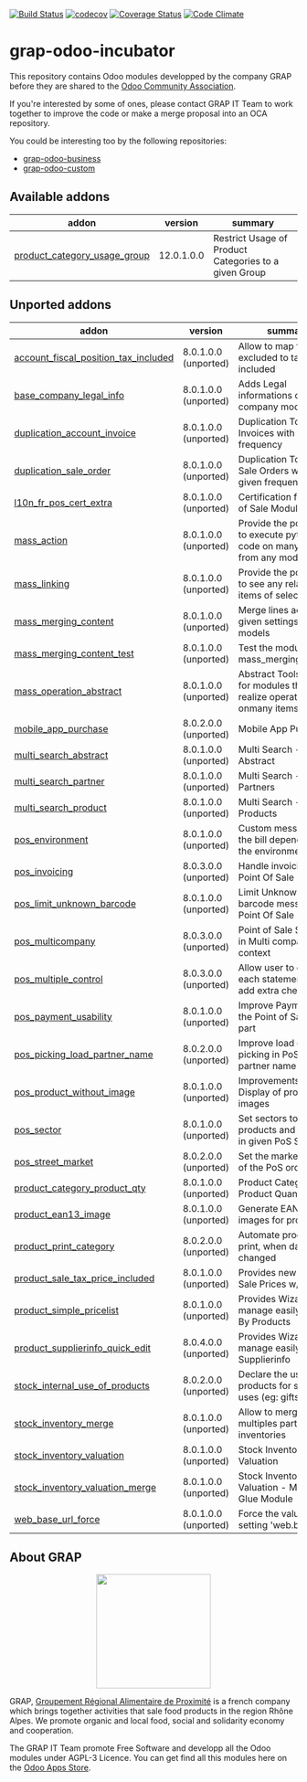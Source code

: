 [![Build Status](https://travis-ci.org/grap/grap-odoo-incubator.svg?branch=12.0)](https://travis-ci.org/grap/grap-odoo-incubator?branch=12.0)
[![codecov](https://codecov.io/gh/grap/grap-odoo-incubator/branch/12.0/graph/badge.svg)](https://codecov.io/gh/grap/grap-odoo-incubator)
[![Coverage Status](https://coveralls.io/repos/github/grap/grap-odoo-incubator/badge.svg?branch=12.0)](https://coveralls.io/github/grap/grap-odoo-incubator?branch=12.0)
[![Code Climate](https://codeclimate.com/github/grap/grap-odoo-incubator/badges/gpa.svg)](https://codeclimate.com/github/grap/grap-odoo-incubator)


# grap-odoo-incubator

This repository contains Odoo modules developped by the company GRAP before
they are shared to the
[Odoo Community Association](https://odoo-community.org/).

If you're interested by some of ones, please contact GRAP IT Team to work
together to improve the code or make a merge proposal into an OCA repository.

You could be interesting too by the following repositories:

* [grap-odoo-business](https://github.com/grap/grap-odoo-business)
* [grap-odoo-custom](https://github.com/grap/grap-odoo-custom)

[//]: # (addons)

Available addons
----------------
addon | version | summary
--- | --- | ---
[product_category_usage_group](product_category_usage_group/) | 12.0.1.0.0 | Restrict Usage of Product Categories to a given Group


Unported addons
---------------
addon | version | summary
--- | --- | ---
[account_fiscal_position_tax_included](account_fiscal_position_tax_included/) | 8.0.1.0.0 (unported) | Allow to map from tax excluded to tax included
[base_company_legal_info](base_company_legal_info/) | 8.0.1.0.0 (unported) | Adds Legal informations on company model
[duplication_account_invoice](duplication_account_invoice/) | 8.0.1.0.0 (unported) | Duplication Tools for Invoices with a given frequency
[duplication_sale_order](duplication_sale_order/) | 8.0.1.0.0 (unported) | Duplication Tools for Sale Orders with a given frequency
[l10n_fr_pos_cert_extra](l10n_fr_pos_cert_extra/) | 8.0.1.0.0 (unported) | Certification for Point of Sale Module
[mass_action](mass_action/) | 8.0.1.0.0 (unported) | Provide the possibility to execute python code on many items from any models
[mass_linking](mass_linking/) | 8.0.1.0.0 (unported) | Provide the possibility to see any related items of selected items
[mass_merging_content](mass_merging_content/) | 8.0.1.0.0 (unported) | Merge lines according given settings, for any models
[mass_merging_content_test](mass_merging_content_test/) | 8.0.1.0.0 (unported) | Test the module mass_merging_content
[mass_operation_abstract](mass_operation_abstract/) | 8.0.1.0.0 (unported) | Abstract Tools used for modules that realize operation onmany items
[mobile_app_purchase](mobile_app_purchase/) | 8.0.2.0.0 (unported) | Mobile App Purchase
[multi_search_abstract](multi_search_abstract/) | 8.0.1.0.0 (unported) | Multi Search - Abstract
[multi_search_partner](multi_search_partner/) | 8.0.1.0.0 (unported) | Multi Search - Partners
[multi_search_product](multi_search_product/) | 8.0.1.0.0 (unported) | Multi Search - Products
[pos_environment](pos_environment/) | 8.0.1.0.0 (unported) | Custom messages on the bill depending on the environment
[pos_invoicing](pos_invoicing/) | 8.0.3.0.0 (unported) | Handle invoicing from Point Of Sale
[pos_limit_unknown_barcode](pos_limit_unknown_barcode/) | 8.0.1.0.0 (unported) | Limit Unknown barcode message in Point Of Sale
[pos_multicompany](pos_multicompany/) | 8.0.3.0.0 (unported) | Point of Sale Settings in Multi company context
[pos_multiple_control](pos_multiple_control/) | 8.0.3.0.0 (unported) | Allow user to control each statement and add extra checks
[pos_payment_usability](pos_payment_usability/) | 8.0.1.0.0 (unported) | Improve Payment in the Point of Sale front part
[pos_picking_load_partner_name](pos_picking_load_partner_name/) | 8.0.2.0.0 (unported) | Improve load of picking in PoS by partner name
[pos_product_without_image](pos_product_without_image/) | 8.0.1.0.0 (unported) | Improvements on Display of products images
[pos_sector](pos_sector/) | 8.0.1.0.0 (unported) | Set sectors to the products and display in given PoS Sessions
[pos_street_market](pos_street_market/) | 8.0.2.0.0 (unported) | Set the market place of the PoS orders
[product_category_product_qty](product_category_product_qty/) | 8.0.1.0.0 (unported) | Product Category - Product Quantity
[product_ean13_image](product_ean13_image/) | 8.0.1.0.0 (unported) | Generate EAN13 images for products
[product_print_category](product_print_category/) | 8.0.2.0.0 (unported) | Automate products print, when data has changed
[product_sale_tax_price_included](product_sale_tax_price_included/) | 8.0.1.0.0 (unported) | Provides new fields Sale Prices w/o taxes
[product_simple_pricelist](product_simple_pricelist/) | 8.0.1.0.0 (unported) | Provides Wizard to manage easily Pricelist By Products
[product_supplierinfo_quick_edit](product_supplierinfo_quick_edit/) | 8.0.4.0.0 (unported) | Provides Wizard to manage easily Supplierinfo
[stock_internal_use_of_products](stock_internal_use_of_products/) | 8.0.2.0.0 (unported) | Declare the use of products for specific uses (eg: gifts,...)
[stock_inventory_merge](stock_inventory_merge/) | 8.0.1.0.0 (unported) | Allow to merge multiples partial inventories
[stock_inventory_valuation](stock_inventory_valuation/) | 8.0.1.0.0 (unported) | Stock Inventory - Valuation
[stock_inventory_valuation_merge](stock_inventory_valuation_merge/) | 8.0.1.0.0 (unported) | Stock Inventory - Valuation - Merge - Glue Module
[web_base_url_force](web_base_url_force/) | 8.0.1.0.0 (unported) | Force the value of the setting 'web.base.url'

[//]: # (end addons)

## About GRAP

<p align="center">
   <img src="http://new.grap.coop/wp-content/uploads/2016/11/GRAP.png" width="200"/>
</p>

GRAP, [Groupement Régional Alimentaire de Proximité](http://www.grap.coop) is a
french company which brings together activities that sale food products in the
region Rhône Alpes. We promote organic and local food, social and solidarity
economy and cooperation.

The GRAP IT Team promote Free Software and developp all the Odoo modules under
AGPL-3 Licence. You can get find all this modules here on the
[Odoo Apps Store](https://www.odoo.com/apps/modules/browse?author=GRAP).

